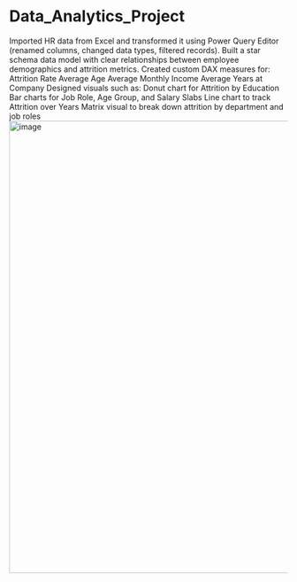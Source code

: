 # Data_Analytics_Project
Imported HR data from Excel and transformed it using Power Query Editor (renamed columns, changed data types, filtered records).
Built a star schema data model with clear relationships between employee demographics and attrition metrics.
Created custom DAX measures for:
Attrition Rate
Average Age
Average Monthly Income
Average Years at Company
Designed visuals such as:
Donut chart for Attrition by Education
Bar charts for Job Role, Age Group, and Salary Slabs
Line chart to track Attrition over Years
Matrix visual to break down attrition by department and job roles
<img width="2547" height="817" alt="image" src="https://github.com/user-attachments/assets/177c8eac-bf6e-4448-a0c5-f37229a47207" />
